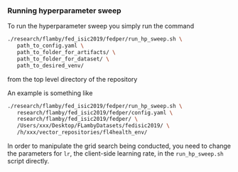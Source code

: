 ### Running hyperparameter sweep

To run the hyperparameter sweep you simply run the command

```bash
./research/flamby/fed_isic2019/fedper/run_hp_sweep.sh \
   path_to_config.yaml \
   path_to_folder_for_artifacts/ \
   path_to_folder_for_dataset/ \
   path_to_desired_venv/
```

from the top level directory of the repository

An example is something like
``` bash
./research/flamby/fed_isic2019/fedper/run_hp_sweep.sh \
   research/flamby/fed_isic2019/fedper/config.yaml \
   research/flamby/fed_isic2019/fedper/ \
   /Users/xxx/Desktop/FLambyDatasets/fedisic2019/ \
   /h/xxx/vector_repositories/fl4health_env/
```

In order to manipulate the grid search being conducted, you need to change the parameters for `lr`, the client-side learning rate, in the `run_hp_sweep.sh` script directly.
